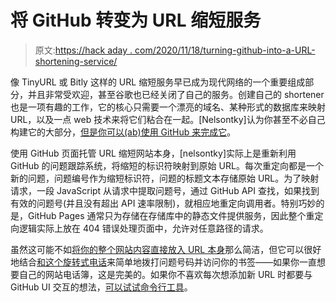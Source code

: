 # 将 GitHub 转变为 URL 缩短服务

> 原文:[https://hack aday . com/2020/11/18/turning-github-into-a-URL-shortening-service/](https://hackaday.com/2020/11/18/turning-github-into-a-url-shortening-service/)

像 TinyURL 或 Bitly 这样的 URL 缩短服务早已成为现代网络的一个重要组成部分，并且非常受欢迎，甚至谷歌也已经关闭了自己的服务。创建自己的 shortener 也是一项有趣的工作，它的核心只需要一个漂亮的域名、某种形式的数据库来映射 URL，以及一点 web 技术来将它们粘合在一起。[Nelsontky]认为你甚至不必自己构建它的大部分，[但是你可以(ab)使用 GitHub 来完成它](https://github.com/nelsontky/gh-pages-url-shortener)。

使用 GitHub 页面托管 URL 缩短网站本身，[nelsontky]实际上是重新利用 GitHub 的问题跟踪系统，将缩短的标识符映射到原始 URL。每次重定向都是一个新的问题，问题编号作为缩短标识符，问题的标题文本存储原始 URL。为了映射请求，一段 JavaScript 从请求中提取问题号，通过 GitHub API 查找，如果找到有效的问题号(并且没有超出 API 速率限制)，就相应地重定向调用者。特别巧妙的是，GitHub Pages 通常只为存储在存储库中的静态文件提供服务，因此整个重定向逻辑实际上放在 404 错误处理页面中，允许对任意路径的请求。

虽然这可能不如[将你的整个网站内容直接放入 URL 本身](https://hackaday.com/2018/07/07/tiny-websites-have-no-server/)那么简洁，但它可以很好地结合[和这个旋转式电话](https://hackaday.com/2019/07/23/control-your-web-browser-like-its-1969/)来简单地拨打问题号码并访问你的书签——如果你一直想要自己的网站电话簿，这是完美的。如果你不喜欢每次想添加新 URL 时都要与 GitHub UI 交互的想法，[可以试试命令行工具](https://hackaday.com/2020/02/15/github-goes-gui-less/)。